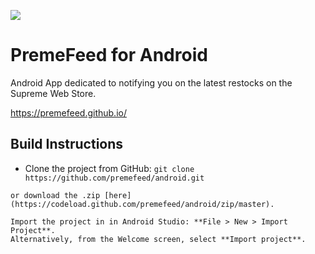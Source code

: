 <img src="https://avatars1.githubusercontent.com/u/16073020?v=3&s=200"></img>
# PremeFeed for Android
Android App dedicated to notifying you on the latest restocks on the Supreme Web Store.

 https://premefeed.github.io/
  
## Build Instructions
   
   - Clone the project from GitHub: 
      ```git clone https://github.com/premefeed/android.git```

    or download the .zip [here](https://codeload.github.com/premefeed/android/zip/master).
    
    Import the project in in Android Studio: **File > New > Import Project**.
    Alternatively, from the Welcome screen, select **Import project**.
